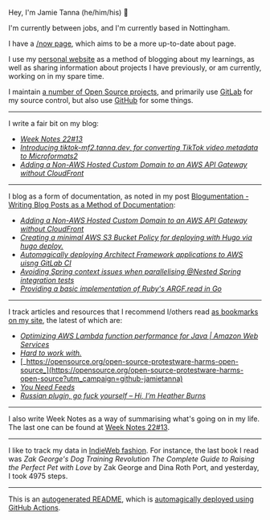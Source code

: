 Hey, I'm Jamie Tanna (he/him/his) 👋

I'm currently between jobs, and I'm currently based in Nottingham.

I have a [/now page](https://www.jvt.me/now/?utm_campaign=github-jamietanna), which aims to be a more up-to-date about page.

I use my [personal website](https://www.jvt.me/?utm_campaign=github-jamietanna) as a method of blogging about my learnings, as well as sharing information about projects I have previously, or am currently, working on in my spare time.

I maintain [a number of Open Source projects](https://www.jvt.me/open-source/?utm_campaign=github-jamietanna), and primarily use [GitLab](https://gitlab.com/jamietanna) for my source control, but also use [GitHub](https://github.com/jamietanna) for some things.

---

I write a fair bit on my blog:


- [_Week Notes 22#13_](https://www.jvt.me/week-notes/2022/13/?utm_campaign=github-jamietanna)
- [_Introducing tiktok-mf2.tanna.dev, for converting TikTok video metadata to Microformats2_](https://www.jvt.me/posts/2022/04/01/tiktok-mf2/?utm_campaign=github-jamietanna)
- [_Adding a Non-AWS Hosted Custom Domain to an AWS API Gateway without CloudFront_](https://www.jvt.me/posts/2022/04/01/api-gateway-domain/?utm_campaign=github-jamietanna)

---

I blog as a form of documentation, as noted in my post [Blogumentation - Writing Blog Posts as a Method of Documentation](https://www.jvt.me/posts/2017/06/25/blogumentation/?utm_campaign=github-jamietanna):


- [_Adding a Non-AWS Hosted Custom Domain to an AWS API Gateway without CloudFront_](https://www.jvt.me/posts/2022/04/01/api-gateway-domain/?utm_campaign=github-jamietanna)
- [_Creating a minimal AWS S3 Bucket Policy for deploying with Hugo via hugo deploy._](https://www.jvt.me/posts/2022/03/30/hugo-aws-s3-bucket-policy/?utm_campaign=github-jamietanna)
- [_Automagically deploying Architect Framework applications to AWS uisng GitLab CI_](https://www.jvt.me/posts/2022/03/30/architect-aws-gitlab-ci/?utm_campaign=github-jamietanna)
- [_Avoiding Spring context issues when parallelising @Nested Spring integration tests_](https://www.jvt.me/posts/2022/03/22/spring-integration-test-nested/?utm_campaign=github-jamietanna)
- [_Providing a basic implementation of Ruby's ARGF.read in Go_](https://www.jvt.me/posts/2022/03/22/go-argf-read/?utm_campaign=github-jamietanna)

---

I track articles and resources that I recommend I/others read [as bookmarks on my site](https://www.jvt.me/kind/bookmarks/?utm_campaign=github-jamietanna), the latest of which are:


- [_Optimizing AWS Lambda function performance for Java | Amazon Web Services_](https://aws.amazon.com/blogs/compute/optimizing-aws-lambda-function-performance-for-java/?utm_campaign=github-jamietanna)
- [_Hard to work with._](https://lethain.com/hard-to-work-with/?utm_campaign=github-jamietanna)
- [_https://opensource.org/open-source-protestware-harms-open-source_](https://opensource.org/open-source-protestware-harms-open-source?utm_campaign=github-jamietanna)
- [_You Need Feeds_](https://www.youneedfeeds.com?utm_campaign=github-jamietanna)
- [_Russian plugin, go fuck yourself – Hi, I’m Heather Burns_](https://webdevlaw.uk/2022/03/25/russian-plugin-go-fuck-yourself/?utm_campaign=github-jamietanna)

---

I also write Week Notes as a way of summarising what's going on in my life. The last one can be found at [Week Notes 22#13](https://www.jvt.me/week-notes/2022/13/?utm_campaign=github-jamietanna).

---

I like to track my data in [IndieWeb fashion](https://indieweb.org/why). For instance, the last book I read was _Zak George's Dog Training Revolution The Complete Guide to Raising the Perfect Pet with Love_ by Zak George and Dina Roth Port, and yesterday, I took 4975 steps.

---
This is an [autogenerated README](https://www.jvt.me/posts/2022/01/12/autogenerated-profile-readme/?utm_campaign=github-jamietanna), which is [automagically deployed using GitHub Actions](https://github.com/jamietanna/jamietanna/blob/main/.github/workflows/rebuild.yml).
